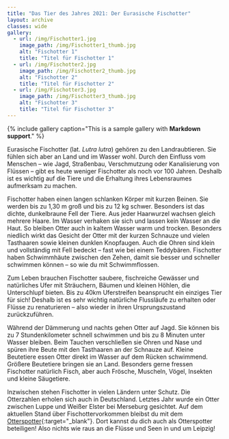 ```yaml
---
title: "Das Tier des Jahres 2021: Der Eurasische Fischotter"
layout: archive
classes: wide
gallery:
  - url: /img/Fischotter1.jpg
    image_path: /img/Fischotter1_thumb.jpg
    alt: "Fischotter 1"
    title: "Titel für Fischotter 1"
  - url: /img/Fischotter2.jpg
    image_path: /img/Fischotter2_thumb.jpg
    alt: "Fischotter 2"
    title: "Titel für Fischotter 2"
  - url: /img/Fischotter3.jpg
    image_path: /img/Fischotter3_thumb.jpg
    alt: "Fischotter 3"
    title: "Titel für Fischotter 3"
---
```


{% include gallery caption="This is a sample gallery with **Markdown support**." %}

Eurasische Fischotter (lat. *Lutra lutra*) gehören zu den Landraubtieren. Sie fühlen sich aber an Land und im Wasser wohl. Durch den Einfluss vom Menschen – wie Jagd, Straßenbau, Verschmutzung oder Kanalisierung von Flüssen – gibt es heute weniger Fischotter als noch vor 100 Jahren. Deshalb ist es wichtig auf die Tiere und die Erhaltung ihres Lebensraumes aufmerksam zu machen.

Fischotter haben einen langen schlanken Körper mit kurzen Beinen. Sie werden bis zu 1,30 m groß und bis zu 12 kg schwer. Besonders ist das dichte, dunkelbraune Fell der Tiere. Aus jeder Haarwurzel wachsen gleich mehrere Haare. Im Wasser verhaken sie sich und lassen kein Wasser an die Haut. So bleiben Otter auch in kaltem Wasser warm und trocken. Besonders niedlich wirkt das Gesicht der Otter mit der kurzen Schnauze und vielen Tasthaaren sowie kleinen dunklen Knopfaugen. Auch die Ohren sind klein und vollständig mit Fell bedeckt – fast wie bei einem Teddybären. Fischotter haben Schwimmhäute zwischen den Zehen, damit sie besser und schneller schwimmen können – so wie du mit Schwimmflossen.

Zum Leben brauchen Fischotter saubere, fischreiche Gewässer und natürliches Ufer mit Sträuchern, Bäumen und kleinen Höhlen, die Unterschlupf bieten. Bis zu 40km Uferstreifen beansprucht ein einziges Tier für sich! Deshalb ist es sehr wichtig natürliche Flussläufe zu erhalten oder Flüsse zu renaturieren – also wieder in ihren Ursprungszustand zurückzuführen.

Während der Dämmerung und nachts gehen Otter auf Jagd. Sie können bis zu 7 Stundenkilometer schnell schwimmen und bis zu 8 Minuten unter Wasser bleiben. Beim Tauchen verschließen sie Ohren und Nase und spüren ihre Beute mit den Tasthaaren an der Schnauze auf. Kleine Beutetiere essen Otter direkt im Wasser auf dem Rücken schwimmend. Größere Beutetiere bringen sie an Land. Besonders gerne fressen Fischotter natürlich Fisch, aber auch Frösche, Muscheln, Vögel, Insekten und kleine Säugetiere.

Inzwischen stehen Fischotter in vielen Ländern unter Schutz. Die Otterzahlen erholen sich auch in Deutschland. Letztes Jahr wurde ein Otter zwischen Luppe und Weißer Elster bei Merseburg gesichtet. Auf dem aktuellen Stand über Fischottervorkommen bleibst du mit dem [Otterspotter](https://www.otterspotter.de/uber-otterspotter){:target="_blank"}. Dort kannst du dich auch als Otterspotter beteiligen! Also nichts wie raus an die Flüsse und Seen in und um Leipzig!
